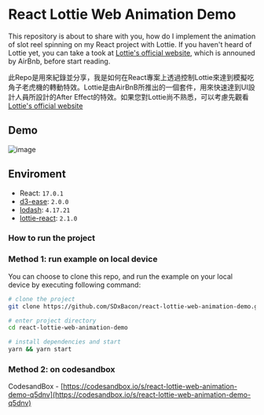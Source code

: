 # React Lottie Web Animation Demo
This repository is about to share with you, how do I implement the animation of slot reel spinning on my React project with Lottie. If you haven't heard of Lottie yet, you can take a took at [Lottie's official website](https://airbnb.design/lottie/), which is announed by AirBnb, before start reading.


此Repo是用來紀錄並分享，我是如何在React專案上透過控制Lottie來達到模擬吃角子老虎機的轉動特效。Lottie是由AirBnB所推出的一個套件，用來快速達到UI設計人員所設計的After Effect的特效。如果您對Lottie尚不熟悉，可以考慮先觀看[Lottie's official website](https://airbnb.design/lottie/)

## Demo

![image](https://i.imgur.com/Kzdniei.gif)

## Enviroment
  - React: `17.0.1`
  - [d3-ease](https://github.com/d3/d3-ease): `2.0.0`
  - [lodash](https://github.com/lodash/lodash): `4.17.21`
  - [lottie-react](https://github.com/Gamote/lottie-react): `2.1.0`
### How to run the project
### Method 1: run example on local device
You can choose to clone this repo, and run the example on your local device by executing following command:
```bash
# clone the project
git clone https://github.com/SDxBacon/react-lottie-web-animation-demo.git

# enter project directory
cd react-lottie-web-animation-demo

# install dependencies and start
yarn && yarn start
```
### Method 2: on codesandbox
CodesandBox -  [https://codesandbox.io/s/react-lottie-web-animation-demo-q5dnv](https://codesandbox.io/s/react-lottie-web-animation-demo-q5dnv)

